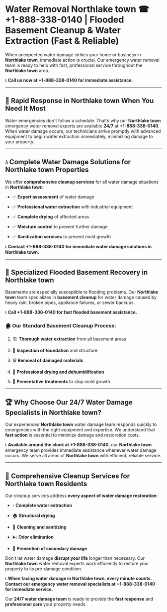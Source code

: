 # Water Removal Northlake town ☎ +1-888-338-0140 | Flooded Basement Cleanup & Water Extraction (Fast & Reliable)

When unexpected water damage strikes your home or business in **Northlake town**, immediate action is crucial. Our emergency water removal team is ready to help with fast, professional service throughout the **Northlake town** area. 

📞 **Call us now at +1-888-338-0140 for immediate assistance.**
---
## 🚀 Rapid Response in Northlake town When You Need It Most
Water emergencies don't follow a schedule. That's why our **Northlake town** emergency water removal experts are available **24/7** at **+1-888-338-0140**. When water damage occurs, our technicians arrive promptly with advanced equipment to begin water extraction immediately, minimizing damage to your property.
---
## 💧 Complete Water Damage Solutions for Northlake town Properties
We offer **comprehensive cleanup services** for all water damage situations in **Northlake town**:
- ✅ **Expert assessment** of water damage  
- ✅ **Professional water extraction** with industrial equipment  
- ✅ **Complete drying** of affected areas  
- ✅ **Moisture control** to prevent further damage  
- ✅ **Sanitization services** to prevent mold growth  
📞 **Contact +1-888-338-0140 for immediate water damage solutions in Northlake town.**
---
## 🌊 Specialized Flooded Basement Recovery in Northlake town
Basements are especially susceptible to flooding problems. Our **Northlake town** team specializes in **basement cleanup** for water damage caused by heavy rain, broken pipes, appliance failures, or sewer backups. 
📞 **Call +1-888-338-0140 for fast flooded basement assistance.**
### 🏚️ Our Standard Basement Cleanup Process:
1. 🏗️ **Thorough water extraction** from all basement areas  
2. 🔎 **Inspection of foundation** and structure  
3. 🗑️ **Removal of damaged materials**  
4. 💨 **Professional drying and dehumidification**  
5. 🚫 **Preventative treatments** to stop mold growth  
---
## 🏆 Why Choose Our 24/7 Water Damage Specialists in Northlake town?
Our experienced **Northlake town** water damage team responds quickly to emergencies with the right equipment and expertise. We understand that **fast action** is essential to minimize damage and restoration costs.
📞 **Available around the clock at +1-888-338-0140**, our **Northlake town** emergency team provides immediate assistance whenever water damage occurs. We serve all areas of **Northlake town** with efficient, reliable service.
---
## 🧹 Comprehensive Cleanup Services for Northlake town Residents
Our cleanup services address **every aspect of water damage restoration**:
- 💧 **Complete water extraction**  
- 🏠 **Structural drying**  
- 🧼 **Cleaning and sanitizing**  
- 🌬️ **Odor elimination**  
- 🚫 **Prevention of secondary damage**  
Don't let water damage **disrupt your life** longer than necessary. Our **Northlake town** water removal experts work efficiently to restore your property to its pre-damage condition.
📞 **When facing water damage in Northlake town, every minute counts. Contact our emergency water removal specialists at +1-888-338-0140 for immediate service.**
Our **24/7 water damage team** is ready to provide the **fast response** and **professional care** your property needs.
